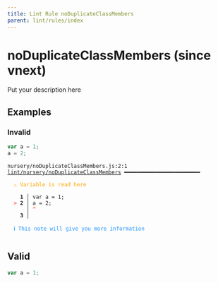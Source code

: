 ```yaml
---
title: Lint Rule noDuplicateClassMembers
parent: lint/rules/index
---
```


# noDuplicateClassMembers (since vnext)

Put your description here

## Examples

### Invalid

```jsx
var a = 1;
a = 2;
```

<pre class="language-text"><code class="language-text">nursery/noDuplicateClassMembers.js:2:1 <a href="https://docs.rome.tools/lint/rules/noDuplicateClassMembers">lint/nursery/noDuplicateClassMembers</a> ━━━━━━━━━━━━━━━━━━━━━━━━

<strong><span style="color: Orange;">  </span></strong><strong><span style="color: Orange;">⚠</span></strong> <span style="color: Orange;">Variable is read here</span>
  
    <strong>1 │ </strong>var a = 1;
<strong><span style="color: Tomato;">  </span></strong><strong><span style="color: Tomato;">&gt;</span></strong> <strong>2 │ </strong>a = 2;
   <strong>   │ </strong><strong><span style="color: Tomato;">^</span></strong>
    <strong>3 │ </strong>
  
<strong><span style="color: rgb(38, 148, 255);">  </span></strong><strong><span style="color: rgb(38, 148, 255);">ℹ</span></strong> <span style="color: rgb(38, 148, 255);">This note will give you more information</span>
  
</code></pre>

## Valid

```jsx
var a = 1;
```

